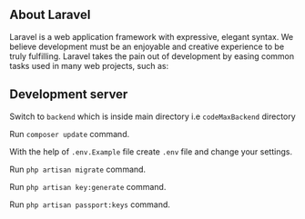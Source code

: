 ## About Laravel

Laravel is a web application framework with expressive, elegant syntax. We believe development must be an enjoyable and creative experience to be truly fulfilling. Laravel takes the pain out of development by easing common tasks used in many web projects, such as:

## Development server

Switch to `backend` which is inside main directory i.e `codeMaxBackend` directory

Run `composer update` command.

With the help of `.env.Example` file create `.env` file and change your settings.

Run `php artisan migrate` command.

Run `php artisan key:generate` command.

Run `php artisan passport:keys` command.
